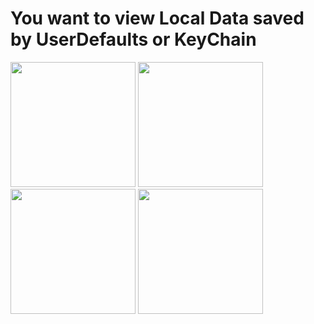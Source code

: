 # You want to view Local Data saved by UserDefaults or KeyChain

<img src = "https://github.com/JamesNguyenSotatek/show-local-data/assets/114635370/c421a26c-4975-4836-9d84-82d6ebe3440a" width="200">

<img src = "https://github.com/JamesNguyenSotatek/show-local-data/assets/114635370/03b86d99-2202-4410-9080-dec50bb1ac94" width="200">

<img src = "https://github.com/JamesNguyenSotatek/show-local-data/assets/114635370/e627010c-5873-4d17-a11a-129b19b189ac" width="200">

<img src = "https://github.com/JamesNguyenSotatek/show-local-data/assets/114635370/5b33576d-8091-4503-8674-bb0a692f39b5" width="200">

